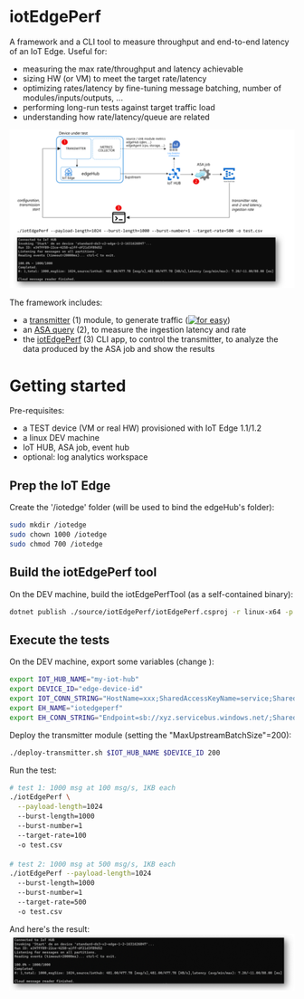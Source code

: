 # iotEdgePerf
A framework and a CLI tool to measure throughput and end-to-end latency of an IoT Edge.
Useful for:
* measuring the max rate/throughput and latency achievable
* sizing HW (or VM) to meet the target rate/latency
* optimizing rates/latency by fine-tuning message batching, number of modules/inputs/outputs, ...
* performing long-run tests against target traffic load
* understanding how rate/latency/queue are related

![](./images/architecture.png)

The framework includes:

* a [transmitter](./source/transmitter/README.md) (1) module, to generate traffic ([![for easy](https://img.shields.io/docker/v/arlotito/iotedgeperf-transmitter)](https://hub.docker.com/repository/docker/arlotito/iotedgeperf-transmitter))
* an [ASA query](./asa/) (2), to measure the ingestion latency and rate
* the [iotEdgePerf](./source/iotEdgePerf) (3) CLI app, to control the transmitter, to analyze the data produced by the ASA job and show the results

# Getting started
Pre-requisites:
* a TEST device (VM or real HW) provisioned with IoT Edge 1.1/1.2
* a linux DEV machine 
* IoT HUB, ASA job, event hub
* optional: log analytics workspace

## Prep the IoT Edge
Create the '/iotedge' folder (will be used to bind the edgeHub's folder): 
```bash
sudo mkdir /iotedge
sudo chown 1000 /iotedge
sudo chmod 700 /iotedge
```

## Build the iotEdgePerf tool
On the DEV machine, build the iotEdgePerfTool (as a self-contained binary):
```bash
dotnet publish ./source/iotEdgePerf/iotEdgePerf.csproj -r linux-x64 -p:PublishSingleFile=true --configuration Release -o .
```

## Execute the tests
On the DEV machine, export some variables (change ):
```bash
export IOT_HUB_NAME="my-iot-hub"
export DEVICE_ID="edge-device-id"
export IOT_CONN_STRING="HostName=xxx;SharedAccessKeyName=service;SharedAccessKey=xxx"
export EH_NAME="iotedgeperf"
export EH_CONN_STRING="Endpoint=sb://xyz.servicebus.windows.net/;SharedAccessKeyName=RootManageSharedAccessKey;SharedAccessKey=xxx"
```

Deploy the transmitter module (setting the "MaxUpstreamBatchSize"=200):
```bash
./deploy-transmitter.sh $IOT_HUB_NAME $DEVICE_ID 200
```

Run the test:
```bash
# test 1: 1000 msg at 100 msg/s, 1KB each 
./iotEdgePerf \
  --payload-length=1024 
  --burst-length=1000
  --burst-number=1 
  --target-rate=100
  -o test.csv

# test 2: 1000 msg at 500 msg/s, 1KB each
./iotEdgePerf --payload-length=1024 
  --burst-length=1000
  --burst-number=1 
  --target-rate=500
  -o test.csv
```

And here's the result:
![](./images/cli.png)

 


